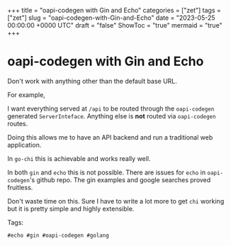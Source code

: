 +++
title = "oapi-codegen with Gin and Echo"
categories = ["zet"]
tags = ["zet"]
slug = "oapi-codegen-with-Gin-and-Echo"
date = "2023-05-25 00:00:00 +0000 UTC"
draft = "false"
ShowToc = "true"
mermaid = "true"
+++

# oapi-codegen with Gin and Echo

Don't work with anything other than the default base URL. 


For example, 

I want everything served at `/api` to be routed through the `oapi-codegen` generated 
`ServerInteface`. Anything else is **not** routed via `oapi-codegen` routes. 

Doing this allows me to have an API backend and run a traditional web application.

In `go-chi` this is achievable and works really well.

In both `gin` and `echo` this is not possible. There are issues for `echo` in `oapi-codegen`'s
github repo. The gin examples and google searches proved fruitless.

Don't waste time on this. Sure I have to write a lot more to get `chi` working but it is
pretty simple and highly extensible.

Tags:

    #echo #gin #oapi-codegen #golang

